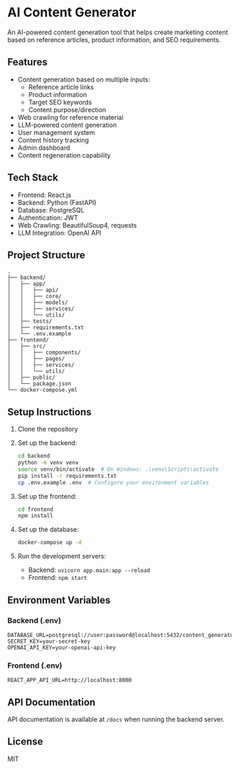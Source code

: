 # AI Content Generator

An AI-powered content generation tool that helps create marketing content based on reference articles, product information, and SEO requirements.

## Features

- Content generation based on multiple inputs:
  - Reference article links
  - Product information
  - Target SEO keywords
  - Content purpose/direction
- Web crawling for reference material
- LLM-powered content generation
- User management system
- Content history tracking
- Admin dashboard
- Content regeneration capability

## Tech Stack

- Frontend: React.js
- Backend: Python (FastAPI)
- Database: PostgreSQL
- Authentication: JWT
- Web Crawling: BeautifulSoup4, requests
- LLM Integration: OpenAI API

## Project Structure

```
.
├── backend/
│   ├── app/
│   │   ├── api/
│   │   ├── core/
│   │   ├── models/
│   │   ├── services/
│   │   └── utils/
│   ├── tests/
│   ├── requirements.txt
│   └── .env.example
├── frontend/
│   ├── src/
│   │   ├── components/
│   │   ├── pages/
│   │   ├── services/
│   │   └── utils/
│   ├── public/
│   └── package.json
└── docker-compose.yml
```

## Setup Instructions

1. Clone the repository
2. Set up the backend:
   ```bash
   cd backend
   python -m venv venv
   source venv/bin/activate  # On Windows: .\venv\Scripts\activate
   pip install -r requirements.txt
   cp .env.example .env  # Configure your environment variables
   ```

3. Set up the frontend:
   ```bash
   cd frontend
   npm install
   ```

4. Set up the database:
   ```bash
   docker-compose up -d
   ```

5. Run the development servers:
   - Backend: `uvicorn app.main:app --reload`
   - Frontend: `npm start`

## Environment Variables

### Backend (.env)
```
DATABASE_URL=postgresql://user:password@localhost:5432/content_generator
SECRET_KEY=your-secret-key
OPENAI_API_KEY=your-openai-api-key
```

### Frontend (.env)
```
REACT_APP_API_URL=http://localhost:8000
```

## API Documentation

API documentation is available at `/docs` when running the backend server.

## License

MIT
